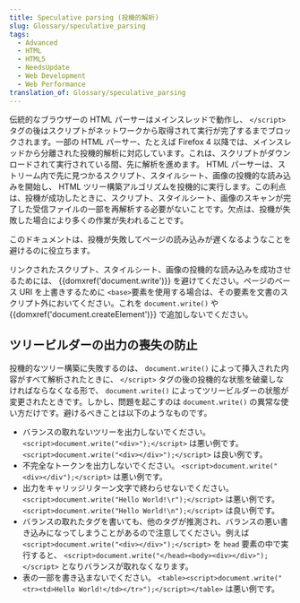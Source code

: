 ```yaml
---
title: Speculative parsing (投機的解析)
slug: Glossary/speculative_parsing
tags:
  - Advanced
  - HTML
  - HTML5
  - NeedsUpdate
  - Web Development
  - Web Performance
translation_of: Glossary/speculative_parsing
---
```

<p>伝統的なブラウザーの HTML パーサーはメインスレッドで動作し、 <code>&lt;/script&gt;</code> タグの後はスクリプトがネットワークから取得されて実行が完了するまでブロックされます。一部の HTML パーサー、たとえば Firefox 4 以降では、メインスレッドから分離された投機的解析に対応しています。これは、スクリプトがダウンロードされて実行されている間、先に解析を進めます。 HTML パーサーは、ストリーム内で先に見つかるスクリプト、スタイルシート、画像の投機的な読み込みを開始し、 HTML ツリー構築アルゴリズムを投機的に実行します。この利点は、投機が成功したときに、スクリプト、スタイルシート、画像のスキャンが完了した受信ファイルの一部を再解析する必要がないことです。欠点は、投機が失敗した場合により多くの作業が失われることです。</p>

<p>このドキュメントは、投機が失敗してページの読み込みが遅くなるようなことを避けるのに役立ちます。</p>

<p>リンクされたスクリプト、スタイルシート、画像の投機的な読み込みを成功させるためには、 {{domxref('document.write')}} を避けてください。ページのベース URI を上書きするために <code>&lt;base&gt;</code>要素を使用する場合は、その要素を文書のスクリプト外においてください。これを <code>document.write()</code> や {{domxref('document.createElement')}} で追加しないでください。</p>

<h2 id="Avoiding_losing_tree_builder_output" name="Avoiding_losing_tree_builder_output">ツリービルダーの出力の喪失の防止</h2>

<p>投機的なツリー構築に失敗するのは、 <code>document.write()</code> によって挿入された内容がすべて解析されたときに、 <code>&lt;/script&gt;</code> タグの後の投機的な状態を破棄しなければならなくなる形で、 <code>document.write()</code> によってツリービルダーの状態が変更されたときです。しかし、問題を起こすのは <code>document.write()</code> の異常な使い方だけです。避けるべきことは以下のようなものです。</p>

<ul>
 <li>バランスの取れないツリーを出力しないでください。 <code>&lt;script&gt;document.write("&lt;div&gt;");&lt;/script&gt;</code> は悪い例です。 <code>&lt;script&gt;document.write("&lt;div&gt;&lt;/div&gt;");&lt;/script&gt;</code> は良い例です。</li>
 <li>不完全なトークンを出力しないでください。 <code>&lt;script&gt;document.write("&lt;div&gt;&lt;/div");&lt;/script&gt;</code> は悪い例です。</li>
 <li>出力をキャリッジリターン文字で終わらせないでください。 <code>&lt;script&gt;document.write("Hello World!\r");&lt;/script&gt;</code> は悪い例です。 <code>&lt;script&gt;document.write("Hello World!\n");&lt;/script&gt;</code> は良い例です。</li>
 <li>バランスの取れたタグを書いても、他のタグが推測され、バランスの悪い書き込みになってしまうことがあるので注意してください。例えば <code>&lt;script&gt;document.write("&lt;div&gt;&lt;/div&gt;");&lt;/script&gt;</code> を <code>head</code> 要素の中で実行すると、 <code>&lt;script&gt;document.write("&lt;/head&gt;&lt;body&gt;&lt;div&gt;&lt;/div&gt;");&lt;/script&gt;</code> となりバランスが取れなくなります。</li>
 <li>表の一部を書き込まないでください。 <code>&lt;table&gt;&lt;script&gt;document.write("&lt;tr&gt;&lt;td&gt;Hello World!&lt;/td&gt;&lt;/tr&gt;");&lt;/script&gt;&lt;/table&gt;</code> は悪い例です。</li>
</ul>
